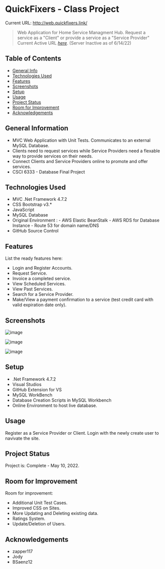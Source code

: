 # QuickFixers - Class Project
Current URL: http://web.quickfixers.link/
> Web Application for Home Service Managment Hub. Request a service as a "Client" or provide a service as a "Service Provider"
> Current Active URL [_here_](http://web.quickfixers.link/). (Server Inactive as of 6/14/22)

## Table of Contents
* [General Info](#general-information)
* [Technologies Used](#technologies-used)
* [Features](#features)
* [Screenshots](#screenshots)
* [Setup](#setup)
* [Usage](#usage)
* [Project Status](#project-status)
* [Room for Improvement](#room-for-improvement)
* [Acknowledgements](#acknowledgements)

## General Information
- MVC Web Application with Unit Tests. Communicates to an external MySQL Database.
- Clients need to request services while Service Providers need a flexable way to provide services on their needs.
- Connect Clients and Service Providers online to promote and offer services.
- CSCI 6333 - Database Final Project 

## Technologies Used
- MVC .Net Framework 4.7.2
- CSS Bootstrap v3.*
- JavaScript
- MySQL Database
- Original Environment : 
      -  AWS Elastic BeanStalk
      -  AWS RDS for Database Instance
      -  Route 53 for domain name/DNS
- GitHub Source Control

## Features
List the ready features here:
- Login and Register Accounts.
- Request Service.
- Invoice a completed service.
- View Scheduled Services.
- View Past Services.
- Search for a Service Provider.
- Make/View a payment confirmation to a service (test credit card with valid expiration date only).


## Screenshots
![image](https://user-images.githubusercontent.com/26256313/168449264-e7e3c442-b101-4425-8398-5b23fbee6266.png)

![image](https://user-images.githubusercontent.com/26256313/168449282-b2c2731b-4cb9-4682-b1b8-ed3410869ceb.png)


![image](https://user-images.githubusercontent.com/26256313/168449381-e0b8c913-f76f-4d83-9174-2f49b5081bb6.png)

## Setup
- .Net Framework 4.7.2
- Visual Studios
- GitHub Extension for VS
- MySQL WorkBench
- Database Creation Scripts in MySQL Workbench
- Online Environment to host live database.

## Usage 
Register as a Service Provider or Client.
Login with the newly create user to navivate the site.


## Project Status
Project is: Complete - May 10, 2022.  


## Room for Improvement

Room for improvement:
- Additional Unit Test Cases.
- Improved CSS on Sites.
- More Updating and Deleting existing data.
- Ratings System.
- Update/Deletion of Users.

## Acknowledgements
-  zapper117
-  Jody
-  BSaenz12
